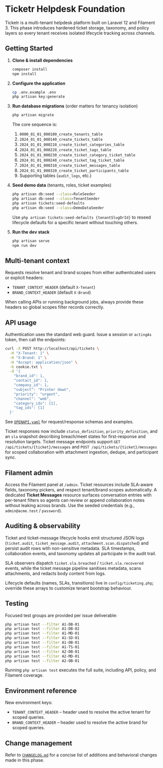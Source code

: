 # Ticketr Helpdesk Foundation

Ticketr is a multi-tenant helpdesk platform built on Laravel 12 and Filament 3. This phase introduces hardened ticket storage, taxonomy, and policy layers so every tenant receives isolated lifecycle tracking across channels.

## Getting Started

1. **Clone & install dependencies**
   ```bash
   composer install
   npm install
   ```
2. **Configure the application**
   ```bash
   cp .env.example .env
   php artisan key:generate
   ```
3. **Run database migrations** (order matters for tenancy isolation)
   ```bash
   php artisan migrate
   ```
   The core sequence is:
   1. `0000_01_01_000100_create_tenants_table`
   2. `2024_01_01_000140_create_tickets_table`
   3. `2024_01_01_000210_create_ticket_categories_table`
   4. `2024_01_01_000220_create_ticket_tags_table`
   5. `2024_01_01_000230_create_ticket_category_ticket_table`
   6. `2024_01_01_000240_create_ticket_tag_ticket_table`
   7. `2024_01_01_000310_create_ticket_messages_table`
   8. `2024_01_01_000320_create_ticket_participants_table`
   9. Supporting tables (`audit_logs`, etc.)

4. **Seed demo data** (tenants, roles, ticket examples)
   ```bash
   php artisan db:seed --class=RoleSeeder
   php artisan db:seed --class=TenantSeeder
   php artisan tickets:seed-defaults
   php artisan db:seed --class=DemoDataSeeder
   ```
   Use `php artisan tickets:seed-defaults {tenantSlugOrId}` to reseed lifecycle defaults for a specific tenant without touching others.

5. **Run the dev stack**
   ```bash
   php artisan serve
   npm run dev
   ```

## Multi-tenant context

Requests resolve tenant and brand scopes from either authenticated users or explicit headers:

- `TENANT_CONTEXT_HEADER` (default `X-Tenant`)
- `BRAND_CONTEXT_HEADER` (default `X-Brand`)

When calling APIs or running background jobs, always provide these headers so global scopes filter records correctly.

## API usage

Authentication uses the standard web guard. Issue a session or `actingAs` token, then call the endpoints:

```bash
curl -X POST http://localhost/api/tickets \
  -H "X-Tenant: 1" \
  -H "X-Brand: 1" \
  -H "Accept: application/json" \
  -b cookie.txt \
  -d '{
    "brand_id": 1,
    "contact_id": 1,
    "company_id": 1,
    "subject": "Printer down",
    "priority": "urgent",
    "channel": "web",
    "category_ids": [1],
    "tag_ids": [1]
  }'
```

See [`OPENAPI.yaml`](OPENAPI.yaml) for request/response schemas and examples.

Ticket responses now include `status_definition`, `priority_definition`, and an `sla` snapshot describing breach/meet states for first-response and resolution targets. Ticket message endpoints support `GET /api/tickets/{ticket}/messages` and `POST /api/tickets/{ticket}/messages` for scoped collaboration with attachment ingestion, dedupe, and participant sync.

## Filament admin

Access the Filament panel at `/admin`. Ticket resources include SLA-aware fields, taxonomy pickers, and respect tenant/brand scopes automatically. A dedicated **Ticket Messages** resource surfaces conversation entries with per-tenant filters so agents can review or append collaboration notes without leaking across brands. Use the seeded credentials (e.g., `admin@acme.test` / `password`).

## Auditing & observability

Ticket and ticket-message lifecycle hooks emit structured JSON logs (`ticket.audit`, `ticket_message.audit`, `attachment.scan.dispatched`) and persist audit rows with non-sensitive metadata. SLA timestamps, collaboration events, and taxonomy updates all participate in the audit trail.

SLA observers dispatch `ticket.sla.breached` / `ticket.sla.recovered` events, while the ticket message pipeline sanitises metadata, scans attachments, and redacts body content from logs.

Lifecycle defaults (names, SLAs, transitions) live in `config/ticketing.php`; override these arrays to customize tenant bootstrap behaviour.

## Testing

Focused test groups are provided per issue deliverable:

```bash
php artisan test --filter A1-DB-01
php artisan test --filter A1-DB-02
php artisan test --filter A1-MD-01
php artisan test --filter A1-SD-01
php artisan test --filter A1-OB-01
php artisan test --filter A1-TS-01
php artisan test --filter A2-DB-01
php artisan test --filter A2-MD-01
php artisan test --filter A2-OB-01
```

Running `php artisan test` executes the full suite, including API, policy, and Filament coverage.

## Environment reference

New environment keys:

- `TENANT_CONTEXT_HEADER` – header used to resolve the active tenant for scoped queries.
- `BRAND_CONTEXT_HEADER` – header used to resolve the active brand for scoped queries.

## Change management

Refer to [`CHANGELOG.md`](CHANGELOG.md) for a concise list of additions and behavioral changes made in this phase.
